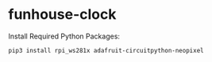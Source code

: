 # funhouse-clock

Install Required Python Packages:

```
pip3 install rpi_ws281x adafruit-circuitpython-neopixel
```
